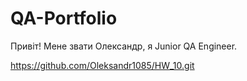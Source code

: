 # QA-Portfolio
Привіт! Мене звати Олександр, я Junior QA Engineer.


https://github.com/Oleksandr1085/HW_10.git
